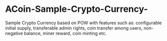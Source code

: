 # ACoin-Sample-Crypto-Currency-
Sample Crypto Currency based on POW with features such as: configurable initial supply, transferable admin rights, coin transfer among users, non-negative balance, miner reward, coin minting etc.
